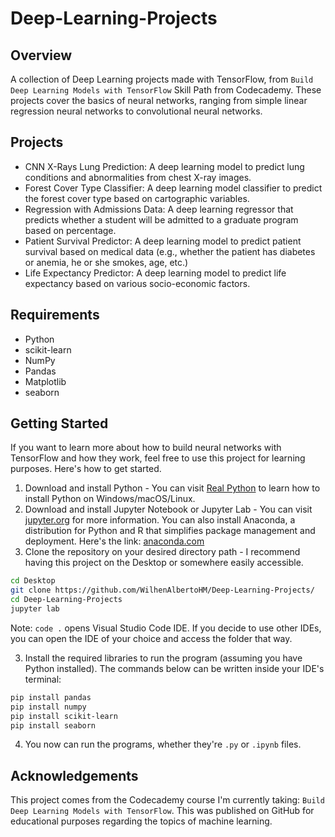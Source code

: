 # Deep-Learning-Projects

## Overview
A collection of Deep Learning projects made with TensorFlow, from `Build Deep Learning Models with TensorFlow` Skill Path from Codecademy. These projects cover the basics of neural networks, ranging from simple linear regression neural networks to convolutional neural networks.

## Projects
* CNN X-Rays Lung Prediction: A deep learning model to predict lung conditions and abnormalities from chest X-ray images.
* Forest Cover Type Classifier: A deep learning model classifier to predict the forest cover type based on cartographic variables.
* Regression with Admissions Data: A deep learning regressor that predicts whether a student will be admitted to a graduate program based on percentage.
* Patient Survival Predictor: A deep learning model to predict patient survival based on medical data (e.g., whether the patient has diabetes or anemia, he or she smokes, age, etc.)
* Life Expectancy Predictor: A deep learning model to predict life expectancy based on various socio-economic factors.

## Requirements
* Python
* scikit-learn
* NumPy
* Pandas
* Matplotlib
* seaborn

## Getting Started
If you want to learn more about how to build neural networks with TensorFlow and how they work, feel free to use this project for learning purposes. Here's how to get started.
1. Download and install Python - You can visit [Real Python](https://realpython.com/installing-python/) to learn how to install Python on Windows/macOS/Linux.
2. Download and install Jupyter Notebook or Jupyter Lab - You can visit [jupyter.org](https://jupyter.org/install) for more information. You can also install Anaconda, a distribution for Python and R that simplifies package management and deployment. Here's the link: [anaconda.com](https://www.anaconda.com/)
4. Clone the repository on your desired directory path - I recommend having this project on the Desktop or somewhere easily accessible.

```bash
cd Desktop
git clone https://github.com/WilhenAlbertoHM/Deep-Learning-Projects/
cd Deep-Learning-Projects
jupyter lab
```

Note: `code .` opens Visual Studio Code IDE. If you decide to use other IDEs, you can open the IDE of your choice and access the folder that way. 

3. Install the required libraries to run the program (assuming you have Python installed). The commands below can be written inside your IDE's terminal:

```bash
pip install pandas
pip install numpy
pip install scikit-learn
pip install seaborn
```

4. You now can run the programs, whether they're `.py` or `.ipynb` files.

## Acknowledgements
This project comes from the Codecademy course I'm currently taking: `Build Deep Learning Models with TensorFlow`. This was published on GitHub for educational purposes regarding the topics of machine learning.
